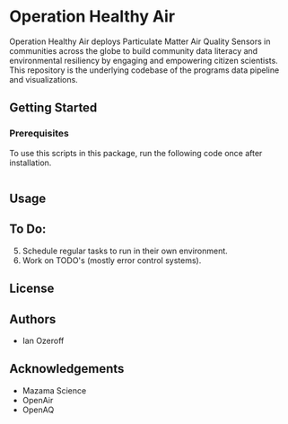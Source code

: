 # Operation Healthy Air

Operation Healthy Air deploys Particulate Matter Air Quality Sensors in communities across the globe to build community data literacy and environmental resiliency by engaging and empowering citizen scientists. This repository is the underlying codebase of the programs data pipeline and visualizations.

## Getting Started

### Prerequisites
To use this scripts in this package, run the following code once after installation.

```

```


## Usage


## To Do:
5. Schedule regular tasks to run in their own environment.
6. Work on TODO's (mostly error control systems).

## License

## Authors

* Ian Ozeroff

## Acknowledgements
* Mazama Science
* OpenAir
* OpenAQ
